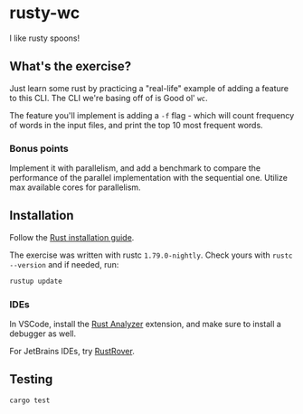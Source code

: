 # rusty-wc

I like rusty spoons!

## What's the exercise?

Just learn some rust by practicing a "real-life" example of adding a feature to
this CLI. The CLI we're basing off of is Good ol' `wc`.

The feature you'll implement is adding a `-f` flag - which will count frequency of
words in the input files, and print the top 10 most frequent words.

### Bonus points

Implement it with parallelism, and add a benchmark to compare the performance
of the parallel implementation with the sequential one. Utilize max available
cores for parallelism.

## Installation

Follow the [Rust installation guide](https://www.rust-lang.org/tools/install).

The exercise was written with rustc `1.79.0-nightly`. Check yours with `rustc --version` and if needed, run:

```sh
rustup update
```

### IDEs

In VSCode, install the
[Rust Analyzer](https://marketplace.visualstudio.com/items?itemName=matklad.rust-analyzer)
extension, and make sure to install a debugger as well.

For JetBrains IDEs, try [RustRover](https://www.jetbrains.com/rust/).

## Testing

```sh
cargo test
```
